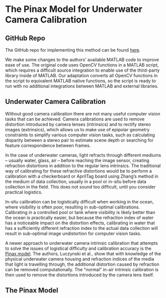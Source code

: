 # The Pinax Model for Underwater Camera Calibration

## GitHub Repo
The GitHub repo for implementing this method can be found [here](https://github.com/adriennewinter/Pinax-Camera-Model).

We make some changes to the authors’ available MATLAB code to improve ease of use. The original code uses OpenCV functions in a MATLAB script, which requires a difficult source integration to enable use of the third-party library inside of MATLAB. Our adaptation converts all OpenCV functions in the script to equivalent MATLAB native functions, so the script is ready to run with no additional integrations between MATLAB and external libraries.

## Underwater Camera Calibration
Without good camera calibration there are not many useful computer vision tasks that can be achieved. Camera calibrations are used to remove
distortion introduced by camera lenses (intrinsics) and to rectify stereo images (extrinsics), which allows us to make use of epipolar geometry constraints to simplify various computer vision tasks, such as calculating disparity between a stereo pair to estimate scene depth or searching for feature correspondence between frames.

In the case of underwater cameras, light refracts through different mediums – usually water, glass, air – before reaching the image sensor, creating refraction distortions in addition to the regular lens intrinsics. The traditional way of calibrating for these refractive distortions would be to perform a calibration with a checkerboard or AprilTag board using Zhang’s method in the medium of data collection, usually in a pool or in-situ before data collection in the field. This does not sound too difficult, until you consider practical logistics.

In-situ calibration can be logistically difficult when working in the ocean, where visibility is often poor, resulting in sub-optimal calibrations. Calibrating in a controlled pool or tank where visibility is likely better than the ocean is practically easier, but because the refraction index of water has a noticeable impact on the distortion effects, calibrating in water that has a sufficiently different refraction index to the actual data collection will result in sub-optimal image undistortion for computer vision tasks.

A newer approach to underwater camera intrinsic calibration that attempts to solve the issues of logistical difficulty and calibration accuracy is the [Pinax model](https://www.sciencedirect.com/science/article/pii/S0029801817300434). The authors, Luczynski et al., show that with knowledge of the physical underwater camera housing and refraction indices of the media that light is travelling through, the additional distortion caused by refraction can be removed computationally. The “normal” in-air intrinsic calibration is then used to remove the distortions introduced by the camera lens itself.

## The Pinax Model
